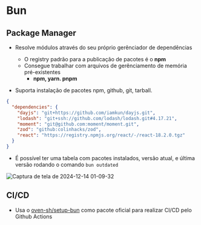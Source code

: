 # Bun

## Package Manager

- Resolve módulos através do seu próprio gerênciador de dependências
  - O registry padrão para a publicação de pacotes é o **npm**
  - Consegue trabalhar com arquivos de gerênciamento de memória pré-existentes
    - **npm, yarn. pnpm**

- Suporta instalação de pacotes npm, github, git, tarball.
```json
{
  "dependencies": {
    "dayjs": "git+https://github.com/iamkun/dayjs.git",
    "lodash": "git+ssh://github.com/lodash/lodash.git#4.17.21",
    "moment": "git@github.com:moment/moment.git",
    "zod": "github:colinhacks/zod",
    "react": "https://registry.npmjs.org/react/-/react-18.2.0.tgz"
  }
}
```

- É possível ter uma tabela com pacotes instalados, versão atual, e última versão rodando o comando `bun outdated`

![Captura de tela de 2024-12-14 01-09-32](https://github.com/user-attachments/assets/5b3cdcae-dfc9-486e-9e46-59ac2a7ec24e)


## CI/CD

- Usa o [oven-sh/setup-bun](https://github.com/oven-sh/setup-bun) como pacote oficial para realizar CI/CD pelo Github Actions
